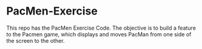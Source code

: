 # PacMen-Exercise
This repo has the PacMen Exercise Code. The objective is to build a feature to the Pacmen game, which displays and moves PacMan from one side of the screen to the other. 
